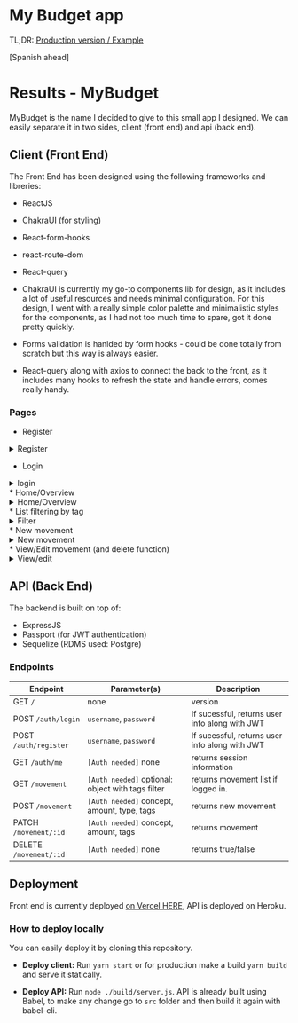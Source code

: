 # My Budget app
TL;DR: [Production version / Example](https://my-budget-nu.vercel.app/)


[Spanish ahead]


# Results - MyBudget
MyBudget is the name I decided to give to this small app I designed.
We can easily separate it in two sides, client (front end) and api (back end).

## Client (Front End)
The Front End has been designed using the following frameworks and libreries:
* ReactJS
* ChakraUI (for styling)
* React-form-hooks
* react-route-dom
* React-query

* ChakraUI is currently my go-to components lib for design, as it includes a lot of useful resources and needs minimal configuration. 
For this design, I went with a really simple color palette and minimalistic styles for the components, as I had not too much time to spare, got it done pretty quickly.
* Forms validation is hanlded by form hooks - could be done totally from scratch but this way is always easier.

* React-query along with axios to connect the back to the front, as it includes many hooks to refresh the state and handle errors, comes really handy.

### Pages
 
 * Register
 <details>
  <summary>Register</summary>
 <img src="./content/register.png">
</details>

 * Login
  <details>
  <summary>login</summary>
 <img src="./content/login.png">
</details>
* Home/Overview
 <details>
  <summary>Home/Overview</summary>
 <img src="./content/home.png">
</details>
 * List filtering by tag
<details>
  <summary>Filter</summary>
 <img src="./content/filter.png">
</details>
* New movement
 <details>
  <summary>New movement</summary>
 <img src="./content/new.png">
</details>
* View/Edit movement (and delete function)

 <details>
  <summary>View/edit</summary>
 <img src="./content/view.png">
  <img src="./content/delete.png">
</details>


## API (Back End)
The backend is built on top of:
* ExpressJS
* Passport (for JWT authentication)
* Sequelize (RDMS used: Postgre)

### Endpoints
| Endpoint      | Parameter(s) | Description |
| ----------- | ----------- | -----------|
| GET `/`           |  none      |version |
| POST `/auth/login`   | `username`, `password `      | If sucessful, returns user info along with JWT |
| POST `/auth/register`   | `username`, `password `      | If sucessful, returns user info along with JWT |
| GET `/auth/me`           |  `[Auth needed]` none      |returns session information |
| GET `/movement`   |  `[Auth needed]`  optional: object with tags filter |returns movement list if logged in. |
| POST `/movement`   |  `[Auth needed]`  concept, amount, type, tags |returns new movement |
| PATCH `/movement/:id`   | `[Auth needed]` concept, amount,  tags |returns movement |
| DELETE `/movement/:id`   |  `[Auth needed]`  none |returns true/false |

## Deployment
Front end is currently deployed [on Vercel HERE](https://my-budget-nu.vercel.app/), API is deployed on Heroku.

### How to deploy locally

You can easily deploy it by cloning this repository.
*  **Deploy client:**
Run `yarn start` or for production make a build `yarn build` and serve it statically.

*  **Deploy API:**
Run `node ./build/server.js`. API is already built using Babel, to make any change go to `src` folder and then build it again with babel-cli.

